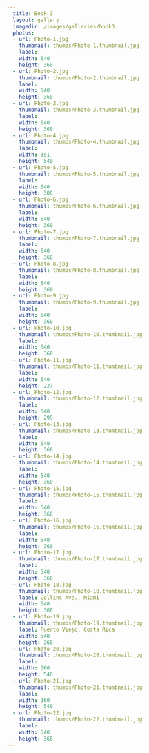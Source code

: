 ```yaml
---
  title: Book 3
  layout: gallery
  imagedir: /images/galleries/book3
  photos:
  - url: Photo-1.jpg
    thumbnail: thumbs/Photo-1.thumbnail.jpg
    label: 
    width: 540
    height: 360
  - url: Photo-2.jpg
    thumbnail: thumbs/Photo-2.thumbnail.jpg
    label: 
    width: 540
    height: 360
  - url: Photo-3.jpg
    thumbnail: thumbs/Photo-3.thumbnail.jpg
    label: 
    width: 540
    height: 360
  - url: Photo-4.jpg
    thumbnail: thumbs/Photo-4.thumbnail.jpg
    label: 
    width: 351
    height: 540
  - url: Photo-5.jpg
    thumbnail: thumbs/Photo-5.thumbnail.jpg
    label: 
    width: 540
    height: 308
  - url: Photo-6.jpg
    thumbnail: thumbs/Photo-6.thumbnail.jpg
    label: 
    width: 540
    height: 360
  - url: Photo-7.jpg
    thumbnail: thumbs/Photo-7.thumbnail.jpg
    label: 
    width: 540
    height: 360
  - url: Photo-8.jpg
    thumbnail: thumbs/Photo-8.thumbnail.jpg
    label: 
    width: 540
    height: 360
  - url: Photo-9.jpg
    thumbnail: thumbs/Photo-9.thumbnail.jpg
    label: 
    width: 540
    height: 360
  - url: Photo-10.jpg
    thumbnail: thumbs/Photo-10.thumbnail.jpg
    label: 
    width: 540
    height: 360
  - url: Photo-11.jpg
    thumbnail: thumbs/Photo-11.thumbnail.jpg
    label: 
    width: 540
    height: 227
  - url: Photo-12.jpg
    thumbnail: thumbs/Photo-12.thumbnail.jpg
    label: 
    width: 540
    height: 299
  - url: Photo-13.jpg
    thumbnail: thumbs/Photo-13.thumbnail.jpg
    label: 
    width: 540
    height: 360
  - url: Photo-14.jpg
    thumbnail: thumbs/Photo-14.thumbnail.jpg
    label: 
    width: 540
    height: 360
  - url: Photo-15.jpg
    thumbnail: thumbs/Photo-15.thumbnail.jpg
    label: 
    width: 540
    height: 360
  - url: Photo-16.jpg
    thumbnail: thumbs/Photo-16.thumbnail.jpg
    label: 
    width: 540
    height: 360
  - url: Photo-17.jpg
    thumbnail: thumbs/Photo-17.thumbnail.jpg
    label: 
    width: 540
    height: 360
  - url: Photo-18.jpg
    thumbnail: thumbs/Photo-18.thumbnail.jpg
    label: Collins Ave., Miami
    width: 540
    height: 360
  - url: Photo-19.jpg
    thumbnail: thumbs/Photo-19.thumbnail.jpg
    label: Puerto Viejo, Costa Rica
    width: 540
    height: 360
  - url: Photo-20.jpg
    thumbnail: thumbs/Photo-20.thumbnail.jpg
    label: 
    width: 360
    height: 540
  - url: Photo-21.jpg
    thumbnail: thumbs/Photo-21.thumbnail.jpg
    label: 
    width: 360
    height: 540
  - url: Photo-22.jpg
    thumbnail: thumbs/Photo-22.thumbnail.jpg
    label: 
    width: 540
    height: 360
---
```

